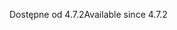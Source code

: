 <span data-ttu-id="b5288-101">Dostępne od 4.7.2</span><span class="sxs-lookup"><span data-stu-id="b5288-101">Available since 4.7.2</span></span>